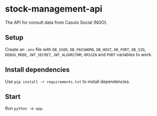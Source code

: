 # stock-management-api
The API for consult data from Casulo Social (NGO).

## Setup
Create an `.env` file with `DB_USER`, `DB_PASSWORD`, `DB_HOST`, `DB_PORT`, `DB_SID`, `DEBUG_MODE`, `JWT_SECRET`, `JWT_ALGORITHM`, `ORIGIN` and `PORT` variables to work.

## Install dependencies
Use `pip install -r requirements.txt` to install dependencies.

## Start
Run `python -m app`.
